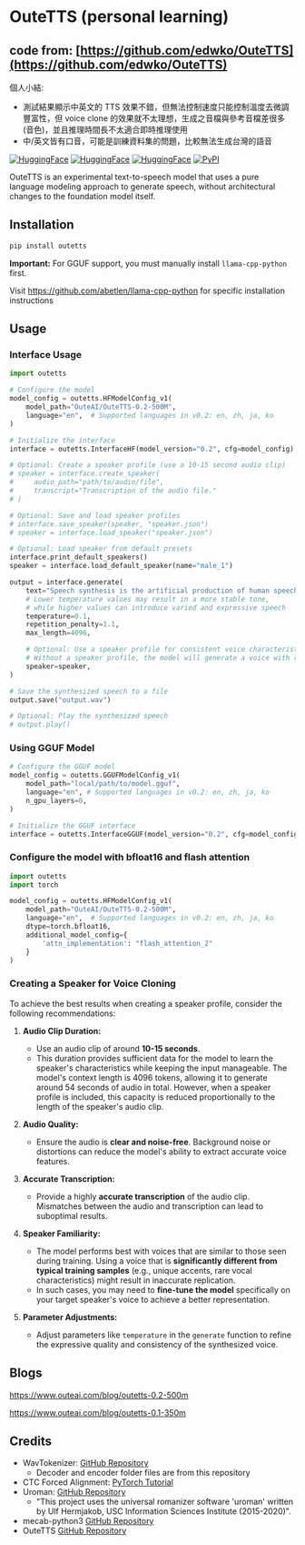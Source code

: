 # OuteTTS (personal learning)

## code from: [https://github.com/edwko/OuteTTS](https://github.com/edwko/OuteTTS)
個人小結:

- 測試結果顯示中英文的 TTS 效果不錯，但無法控制速度只能控制溫度去微調豐富性，但 voice clone 的效果就不太理想，生成之音檔與參考音檔差很多 (音色)，並且推理時間長不太適合即時推理使用
- 中/英文皆有口音，可能是訓練資料集的問題，比較無法生成台灣的語音

[![HuggingFace](https://img.shields.io/badge/🤗%20Hugging%20Face-OuteTTS_0.2_500M-blue)](https://huggingface.co/OuteAI/OuteTTS-0.2-500M)
[![HuggingFace](https://img.shields.io/badge/🤗%20Hugging%20Face-OuteTTS_0.2_500M_GGUF-blue)](https://huggingface.co/OuteAI/OuteTTS-0.2-500M-GGUF)
[![HuggingFace](https://img.shields.io/badge/🤗%20Hugging%20Face-Demo_Space-pink)](https://huggingface.co/spaces/OuteAI/OuteTTS-0.2-500M-Demo)
[![PyPI](https://img.shields.io/badge/PyPI-OuteTTS-orange)](https://pypi.org/project/outetts/)

OuteTTS is an experimental text-to-speech model that uses a pure language modeling approach to generate speech, without architectural changes to the foundation model itself.

## Installation

```bash
pip install outetts
```

**Important:** For GGUF support, you must manually install `llama-cpp-python` first.

Visit https://github.com/abetlen/llama-cpp-python for specific installation instructions

## Usage

### Interface Usage
```python
import outetts

# Configure the model
model_config = outetts.HFModelConfig_v1(
    model_path="OuteAI/OuteTTS-0.2-500M",
    language="en",  # Supported languages in v0.2: en, zh, ja, ko
)

# Initialize the interface
interface = outetts.InterfaceHF(model_version="0.2", cfg=model_config)

# Optional: Create a speaker profile (use a 10-15 second audio clip)
# speaker = interface.create_speaker(
#     audio_path="path/to/audio/file",
#     transcript="Transcription of the audio file."
# )

# Optional: Save and load speaker profiles
# interface.save_speaker(speaker, "speaker.json")
# speaker = interface.load_speaker("speaker.json")

# Optional: Load speaker from default presets
interface.print_default_speakers()
speaker = interface.load_default_speaker(name="male_1")

output = interface.generate(
    text="Speech synthesis is the artificial production of human speech. A computer system used for this purpose is called a speech synthesizer, and it can be implemented in software or hardware products.",
    # Lower temperature values may result in a more stable tone,
    # while higher values can introduce varied and expressive speech
    temperature=0.1,
    repetition_penalty=1.1,
    max_length=4096,

    # Optional: Use a speaker profile for consistent voice characteristics
    # Without a speaker profile, the model will generate a voice with random characteristics
    speaker=speaker,
)

# Save the synthesized speech to a file
output.save("output.wav")

# Optional: Play the synthesized speech
# output.play()
```

### Using GGUF Model
```python
# Configure the GGUF model
model_config = outetts.GGUFModelConfig_v1(
    model_path="local/path/to/model.gguf",
    language="en", # Supported languages in v0.2: en, zh, ja, ko
    n_gpu_layers=0,
)

# Initialize the GGUF interface
interface = outetts.InterfaceGGUF(model_version="0.2", cfg=model_config)
```

### Configure the model with bfloat16 and flash attention

```python
import outetts
import torch

model_config = outetts.HFModelConfig_v1(
    model_path="OuteAI/OuteTTS-0.2-500M",
    language="en",  # Supported languages in v0.2: en, zh, ja, ko
    dtype=torch.bfloat16,
    additional_model_config={
        'attn_implementation': "flash_attention_2"
    }
)
```

### Creating a Speaker for Voice Cloning

To achieve the best results when creating a speaker profile, consider the following recommendations:

1. **Audio Clip Duration:**
   - Use an audio clip of around **10-15 seconds**.
   - This duration provides sufficient data for the model to learn the speaker's characteristics while keeping the input manageable. The model's context length is 4096 tokens, allowing it to generate around 54 seconds of audio in total. However, when a speaker profile is included, this capacity is reduced proportionally to the length of the speaker's audio clip.

2. **Audio Quality:**
   - Ensure the audio is **clear and noise-free**. Background noise or distortions can reduce the model's ability to extract accurate voice features.

3. **Accurate Transcription:**
   - Provide a highly **accurate transcription** of the audio clip. Mismatches between the audio and transcription can lead to suboptimal results.

4. **Speaker Familiarity:**
   - The model performs best with voices that are similar to those seen during training. Using a voice that is **significantly different from typical training samples** (e.g., unique accents, rare vocal characteristics) might result in inaccurate replication.
   - In such cases, you may need to **fine-tune the model** specifically on your target speaker's voice to achieve a better representation.

5. **Parameter Adjustments:**
   - Adjust parameters like `temperature` in the `generate` function to refine the expressive quality and consistency of the synthesized voice.

## Blogs
https://www.outeai.com/blog/outetts-0.2-500m

https://www.outeai.com/blog/outetts-0.1-350m

## Credits

- WavTokenizer: [GitHub Repository](https://github.com/jishengpeng/WavTokenizer)
    - Decoder and encoder folder files are from this repository
- CTC Forced Alignment: [PyTorch Tutorial](https://pytorch.org/audio/stable/tutorials/ctc_forced_alignment_api_tutorial.html)
- Uroman: [GitHub Repository](https://github.com/isi-nlp/uroman)
    - "This project uses the universal romanizer software 'uroman' written by Ulf Hermjakob, USC Information Sciences Institute (2015-2020)".
- mecab-python3 [GitHub Repository](https://github.com/SamuraiT/mecab-python3)
- OuteTTS [GitHub Repository](https://github.com/edwko/OuteTTS)

